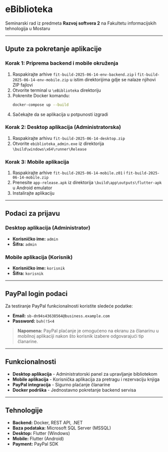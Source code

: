 # eBiblioteka

Seminarski rad iz predmeta **Razvoj softvera 2** na Fakultetu informacijskih tehnologija u Mostaru

---

## Upute za pokretanje aplikacije

### Korak 1: Priprema backend i mobile okruženja
1. Raspakirajte arhive `fit-build-2025-06-14-env-backend.zip` i `fit-build-2025-06-14-env-mobile.zip` u istim direktorijima gdje se nalaze njihovi ZIP fajlovi
2. Otvorite terminal u `\eBiblioteka` direktoriju
3. Pokrenite Docker komandu:
   ```bash
   docker-compose up --build
   ```
4. Sačekajte da se aplikacija u potpunosti izgradi

### Korak 2: Desktop aplikacija (Administratorska)
1. Raspakirajte arhivu `fit-build-2025-06-14-desktop.zip`
2. Otvorite `ebiblioteka_admin.exe` iz direktorija `\build\windows\x64\runner\Release`

### Korak 3: Mobile aplikacija
1. Raspakirajte arhive `fit-build-2025-06-14-mobile.z01` i `fit-build-2025-06-14-mobile.zip`
2. Prenesite `app-release.apk` iz direktorija `\build\app\outputs\flutter-apk` u Android emulator
3. Instalirajte aplikaciju

---

## Podaci za prijavu

### Desktop aplikacija (Administrator)
- **Korisničko ime:** `admin`
- **Šifra:** `admin`

### Mobile aplikacija (Korisnik)
- **Korisničko ime:** `korisnik`
- **Šifra:** `korisnik`

---

## PayPal login podaci

Za testiranje PayPal funkcionalnosti koristite sledeće podatke:

- **Email:** `sb-dn94s43638564@business.example.com`
- **Password:** `buh(!S<4`

> **Napomena:** PayPal plaćanje je omogućeno na ekranu za članarinu u mobilnoj aplikaciji nakon što korisnik izabere odgovarajući tip članarine.

---

##  Funkcionalnosti

- **Desktop aplikacija** - Administratorski panel za upravljanje bibliotekom
- **Mobile aplikacija** - Korisnička aplikacija za pretragu i rezervaciju knjiga
- **PayPal integracija** - Sigurno plaćanje članarine
- **Docker podrška** - Jednostavno pokretanje backend servisa

---

##  Tehnologije

- **Backend:** Docker, REST API, .NET
- **Baza podataka:** Microsoft SQL Server (MSSQL)
- **Desktop:** Flutter (Windows)
- **Mobile:** Flutter (Android)
- **Payment:** PayPal SDK
